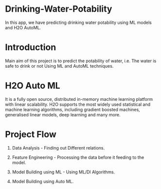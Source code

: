 # Drinking-Water-Potability
In this app, we have predicting drinking water potability using ML models and H2O AutoML.

# Introduction
Main aim of this project is to predict the potability of water, i.e. The water is safe to drink or not Using ML and AutoML techniques.

# H2O Auto ML
It is a fully open source, distributed in-memory machine learning platform with linear scalability. H2O supports the most widely used statistical
and machine learning algorithms, including gradient boosted machines, generalised linear models, deep learning and many more.

# Project Flow

1) Data Analysis - Finding out Different relations.

2) Feature Engineering - Processing the data before it feeding to the model.

3) Model Building using ML - Using ML/Dl Algorithms.

4) Model Building using Auto ML.
